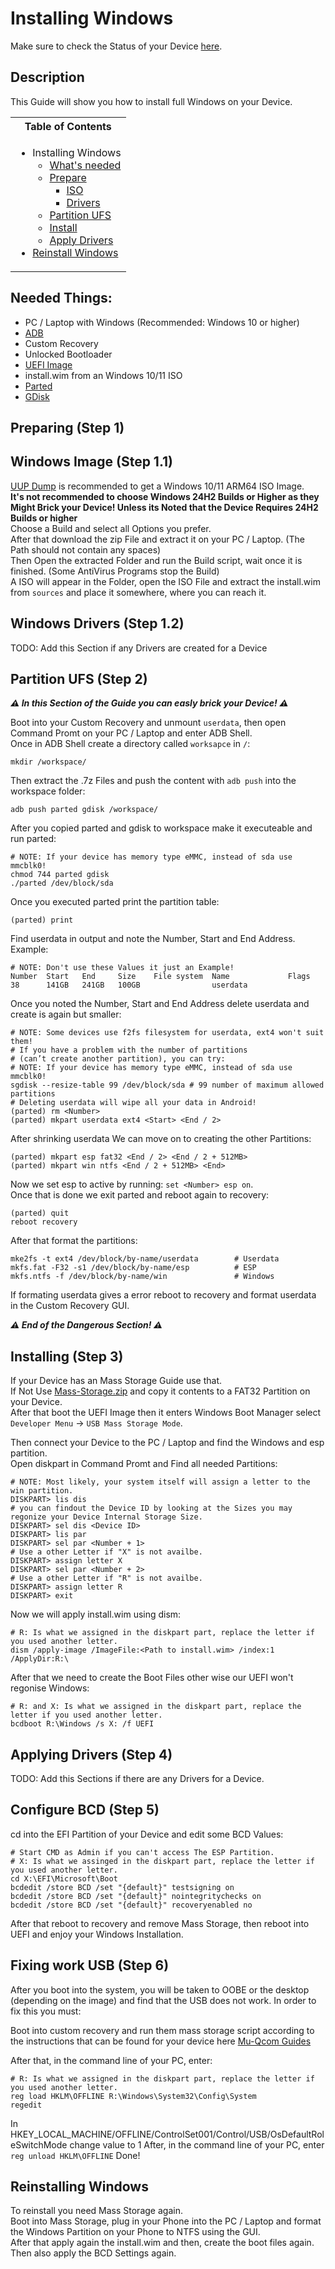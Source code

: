 # Installing Windows

Make sure to check the Status of your Device [here](https://github.com/Robotix22/Mu-Qcom/blob/main/Status.md).

## Description

This Guide will show you how to install full Windows on your Device.

<table>
<tr><th>Table of Contents</th></th>
<tr><td>
  
- Installing Windows
    - [What's needed](#needed-things)
    - [Prepare](#preparing-step-1)
        - [ISO](#windows-image-step-11)
        - [Drivers](#windows-drivers-step-12)
    - [Partition UFS](#partition-ufs-step-2)
    - [Install](#installing-step-3)
    - [Apply Drivers](#applying-drivers-step-4)
- [Reinstall Windows](#reinstalling-windows)

</td></tr> </table>

## Needed Things:
   - PC / Laptop with Windows (Recommended: Windows 10 or higher)
   - [ADB](https://developer.android.com/studio/releases/platform-tools#downloads)
   - Custom Recovery
   - Unlocked Bootloader
   - [UEFI Image](https://github.com/Robotix22/Mu-Qcom)
   - install.wim from an Windows 10/11 ISO
   - [Parted](https://renegade-project.tech/tools/parted.7z)
   - [GDisk](https://renegade-project.tech/tools/gdisk.7z)

## Preparing (Step 1)

## Windows Image (Step 1.1)

[UUP Dump](https://uupdump.net/) is recommended to get a Windows 10/11 ARM64 ISO Image. <br /> 
<b> It's not recommended to choose Windows 24H2 Builds or Higher as they Might Brick your Device!
Unless its Noted that the Device Requires 24H2 Builds or higher </b> <br />
Choose a Build and select all Options you prefer. <br />
After that download the zip File and extract it on your PC / Laptop. (The Path should not contain any spaces) <br />
Then Open the extracted Folder and run the Build script, wait once it is finished. (Some AntiVirus Programs stop the Build) <br />
A ISO will appear in the Folder, open the ISO File and extract the install.wim from `sources` and place it somewhere, where you can reach it.

## Windows Drivers (Step 1.2)

TODO: Add this Section if any Drivers are created for a Device

## Partition UFS (Step 2)

***⚠️ In this Section of the Guide you can easly brick your Device! ⚠️***

Boot into your Custom Recovery and unmount `userdata`, then open Command Promt on your PC / Laptop and enter ADB Shell. <br />
Once in ADB Shell create a directory called `worksapce` in `/`:
```
mkdir /workspace/
```
Then extract the .7z Files and push the content with `adb push` into the workspace folder:
```
adb push parted gdisk /workspace/
```
After you copied parted and gdisk to workspace make it executeable and run parted:
```
# NOTE: If your device has memory type eMMC, instead of sda use mmcblk0!
chmod 744 parted gdisk
./parted /dev/block/sda
```
Once you executed parted print the partition table:
```
(parted) print
```
Find userdata in output and note the Number, Start and End Address. <br />
Example:
```
# NOTE: Don't use these Values it just an Example!
Number  Start   End     Size    File system  Name             Flags
38      141GB   241GB   100GB                userdata
```
Once you noted the Number, Start and End Address delete userdata and create is again but smaller: <br />
```
# NOTE: Some devices use f2fs filesystem for userdata, ext4 won't suit them!
# If you have a problem with the number of partitions
# (can’t create another partition), you can try:
# NOTE: If your device has memory type eMMC, instead of sda use mmcblk0!
sgdisk --resize-table 99 /dev/block/sda # 99 number of maximum allowed partitions
# Deleting userdata will wipe all your data in Android!
(parted) rm <Number>
(parted) mkpart userdata ext4 <Start> <End / 2>
```
After shrinking userdata We can move on to creating the other Partitions:
```
(parted) mkpart esp fat32 <End / 2> <End / 2 + 512MB>
(parted) mkpart win ntfs <End / 2 + 512MB> <End>
```
Now we set esp to active by running: `set <Number> esp on`. <br />
Once that is done we exit parted and reboot again to recovery:
```
(parted) quit
reboot recovery
```
After that format the partitions:
```
mke2fs -t ext4 /dev/block/by-name/userdata        # Userdata
mkfs.fat -F32 -s1 /dev/block/by-name/esp          # ESP
mkfs.ntfs -f /dev/block/by-name/win               # Windows
```
If formating userdata gives a error reboot to recovery and format userdata in the Custom Recovery GUI. <br />

***⚠️ End of the Dangerous Section! ⚠️***

## Installing (Step 3)

If your Device has an Mass Storage Guide use that. <br />
If Not Use [Mass-Storage.zip](https://github.com/Robotix22/Mu-Qcom-Guides/files/11005130/Mass-Storage.zip) and copy it contents to a FAT32 Partition on your Device. <br />
After that boot the UEFI Image then it enters Windows Boot Manager select `Developer Menu` -> `USB Mass Storage Mode`. <br />

Then connect your Device to the PC / Laptop and find the Windows and esp partition. <br />
Open diskpart in Command Promt and Find all needed Partitions:
```
# NOTE: Most likely, your system itself will assign a letter to the win partition.
DISKPART> lis dis
# you can findout the Device ID by looking at the Sizes you may regonize your Device Internal Storage Size.
DISKPART> sel dis <Device ID>
DISKPART> lis par
DISKPART> sel par <Number + 1>
# Use a other Letter if "X" is not availbe.
DISKPART> assign letter X
DISKPART> sel par <Number + 2>
# Use a other Letter if "R" is not availbe.
DISKPART> assign letter R
DISKPART> exit
```
Now we will apply install.wim using dism:
```
# R: Is what we assigned in the diskpart part, replace the letter if you used another letter.
dism /apply-image /ImageFile:<Path to install.wim> /index:1 /ApplyDir:R:\
```
After that we need to create the Boot Files other wise our UEFI won't regonise Windows:
```
# R: and X: Is what we assigned in the diskpart part, replace the letter if you used another letter.
bcdboot R:\Windows /s X: /f UEFI
```

## Applying Drivers (Step 4)

TODO: Add this Sections if there are any Drivers for a Device.

## Configure BCD (Step 5)

cd into the EFI Partition of your Device and edit some BCD Values:
```
# Start CMD as Admin if you can't access The ESP Partition.
# X: Is what we assinged in the diskpart part, replace the letter if you used another letter.
cd X:\EFI\Microsoft\Boot
bcdedit /store BCD /set "{default}" testsigning on
bcdedit /store BCD /set "{default}" nointegritychecks on
bcdedit /store BCD /set "{default}" recoveryenabled no
```
After that reboot to recovery and remove Mass Storage, then reboot into UEFI and enjoy your Windows Installation.

## Fixing work USB (Step 6)

After you boot into the system, you will be taken to OOBE or the desktop (depending on the image) and find that the USB does not work. In order to fix this you must:

Boot into custom recovery and run them mass storage script according to the instructions that can be found for your device here [Mu-Qcom Guides](/Mu-Qcom/README.md)

After that, in the command line of your PC, enter:
 ```
# R: Is what we assigned in the diskpart part, replace the letter if you used another letter.
 reg load HKLM\OFFLINE R:\Windows\System32\Config\System 
 regedit
```
In HKEY_LOCAL_MACHINE/OFFLINE/ControlSet001/Control/USB/OsDefaultRoleSwitchMode change value to 1
After, in the command line of your PC, enter
```reg unload HKLM\OFFLINE```
Done!

## Reinstalling Windows

To reinstall you need Mass Storage again. <br />
Boot into Mass Storage, plug in your Phone into the PC / Laptop and format the Windows Partition on your Phone to NTFS using the GUI. <br />
After that apply again the install.wim and then, create the boot files again. <br />
Then also apply the BCD Settings again.
